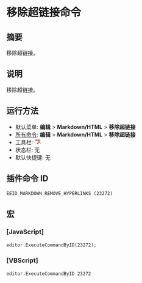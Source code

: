 # 移除超链接命令

## 摘要

移除超链接。

## 说明

移除超链接。

## 运行方法

- 默认菜单: **编辑** \> **Markdown/HTML** \> **移除超链接**
- [所有命令](../tools/all_commands): **编辑** \> **Markdown/HTML** \> **移除超链接**
- 工具栏: ![](../../images/remove_hyperlinks.png)
- 状态栏: 无
- 默认快捷键: 无

## 插件命令 ID

```
EEID_MARKDOWN_REMOVE_HYPERLINKS (23272)
```

## 宏

### \[JavaScript\]

```
editor.ExecuteCommandByID(23272);
```

### \[VBScript\]

```
editor.ExecuteCommandByID 23272
```
